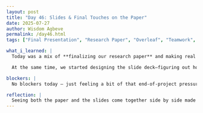 ```yaml
---
layout: post
title: "Day 46: Slides & Final Touches on the Paper"
date: 2025-07-27
author: Wisdom Agbeve
permalink: /day46.html
tags: ["Final Presentation", "Research Paper", "Overleaf", "Teamwork", "Slides"]

what_i_learned: |
  Today was a mix of **finalizing our research paper** and making real progress on our **presentation slides** for the symposium. We cleaned up a few more sections in Overleaf—mostly tightening up language and making sure everything flows smoothly.

  At the same time, we started designing the slide deck—figuring out how to tell our story clearly and visually. We focused on breaking down our methodology, key findings, and visuals like the SHAP plot in a way that’s easy for a broader audience to follow.

blockers: |
  No blockers today — just feeling a bit of that end-of-project pressure to wrap everything up well and finish strong.

reflection: |
  Seeing both the paper and the slides come together side by side made everything feel real. We’ve put in a lot of work, and now it’s about presenting it well. Excited (and a little nervous) for what’s ahead!
---
```

